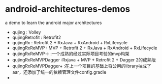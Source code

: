 # android-architectures-demos
a demo to learn the android major architectures

* qujing : Volley
* qujingRetrofit : Retrofit2
* qujingRx : Retrofit 2 + RxJava + RxAndroid + RxLifecycle 
* qujingRxReMVP : MVP + Retrofit 2 + RxJava + RxAndroid + RxLifecycle 
* qujingRxReMVP＋ :一个成熟的经过实际项目考验的mvp构架
* qujingRxReMVPDagger :Rxjava + MVP + Retrofit 2 + Dagger 2的成熟版
* qujingRxReMVPDagger+ :在上一个项目的基础上将公用的library抽成了aar，还添加了统一的依赖管理文件config.gradle
* 
	
	
